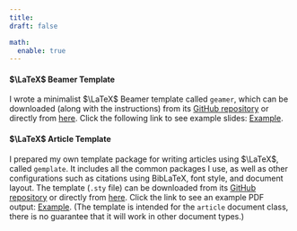 ```yaml
---
title:
draft: false

math:
  enable: true
---
```


#### $\LaTeX$ Beamer Template

I wrote a minimalist $\LaTeX$ Beamer template called `geamer`, which can be downloaded (along with the instructions) from its <a href="https://github.com/georgebwang/Geamer" target="_blank" rel="noopener noreferrer">GitHub repository</a> or directly from <a href="geamer.tex" download>here</a>. Click the following link to see example slides: <a href="geamer-example.pdf" target="_blank" rel="noopener noreferrer">Example</a>.

#### $\LaTeX$ Article Template

I prepared my own template package for writing articles using $\LaTeX$, called `gemplate`. It includes all the common packages I use, as well as other configurations such as citations using BibLaTeX, font style, and document layout. The template (`.sty` file) can be downloaded from its <a href="https://github.com/georgebwang/Gemplate" target="_blank" rel="noopener noreferrer">GitHub repository</a> or directly from <a href="gemplate.sty" download>here</a>. Click the link to see an example PDF output: <a href="gemplate-example.pdf" target="_blank" rel="noopener noreferrer">Example</a>.
(The template is intended for the `article` document class, there is no guarantee that it will work in other document types.)    